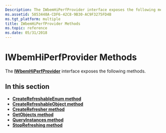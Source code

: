 ```yaml
---
Description: The IWbemHiPerfProvider interface exposes the following methods.
ms.assetid: 5853448A-CDF6-42C8-9B30-AC9F3275FD4B
ms.tgt_platform: multiple
title: IWbemHiPerfProvider Methods
ms.topic: reference
ms.date: 05/31/2018
---
```


# IWbemHiPerfProvider Methods

The [**IWbemHiPerfProvider**](/windows/desktop/api/Wbemprov/nn-wbemprov-iwbemhiperfprovider) interface exposes the following methods.

## In this section

-   [**CreateRefreshableEnum method**](/windows/desktop/api/Wbemprov/nf-wbemprov-iwbemhiperfprovider-createrefreshableenum)
-   [**CreateRefreshableObject method**](/windows/desktop/api/Wbemprov/nf-wbemprov-iwbemhiperfprovider-createrefreshableobject)
-   [**CreateRefresher method**](/windows/desktop/api/Wbemprov/nf-wbemprov-iwbemhiperfprovider-createrefresher)
-   [**GetObjects method**](/windows/desktop/api/Wbemprov/nf-wbemprov-iwbemhiperfprovider-getobjects)
-   [**QueryInstances method**](/windows/desktop/api/Wbemprov/nf-wbemprov-iwbemhiperfprovider-queryinstances)
-   [**StopRefreshing method**](/windows/desktop/api/Wbemprov/nf-wbemprov-iwbemhiperfprovider-stoprefreshing)

 

 



